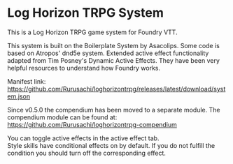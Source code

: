 # Log Horizon TRPG System

This is a Log Horizon TRPG game system for Foundry VTT.

This system is built on the Boilerplate System by Asacolips.
Some code is based on Atropos' dnd5e system.
Extended active effect functionality adapted from Tim Posney's Dynamic Active Effects.
They have been very helpful resources to understand how Foundry works.

Manifest link: https://github.com/Rurusachi/loghorizontrpg/releases/latest/download/system.json

Since v0.5.0 the compendium has been moved to a separate module.
The compendium module can be found at: https://github.com/Rurusachi/loghorizontrpg-compendium

You can toggle active effects in the active effect tab.  
Style skills have conditional effects on by default. If you do not fulfill the condition you should turn off the corresponding effect.
